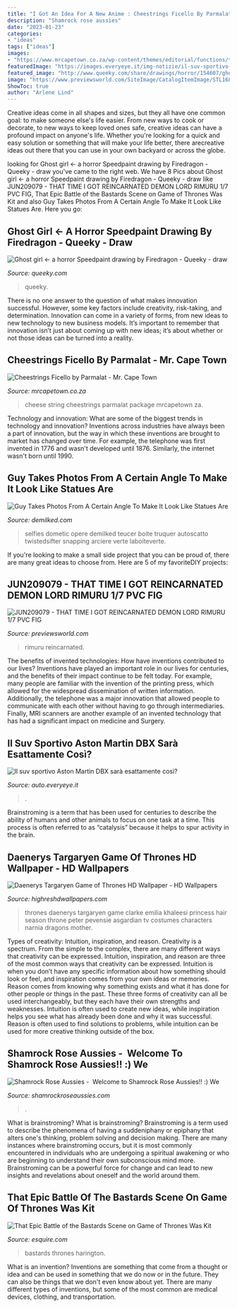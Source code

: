 ```yaml
---
title: "I Got An Idea For A New Anime : Cheestrings Ficello By Parmalat"
description: "Shamrock rose aussies"
date: "2023-01-23"
categories:
- "ideas"
tags: ["ideas"]
images:
- "https://www.mrcapetown.co.za/wp-content/themes/editorial/functions/thumb.php?src=wp-content/uploads/2010/10/stick-inside-package.jpg&amp;w=606&amp;h=0&amp;zc=1&amp;q=90"
featuredImage: "https://images.everyeye.it/img-notizie/il-suv-sportivo-aston-martin-dbx-esattamente-cosi-v4-398756.jpg"
featured_image: "http://www.queeky.com/share/drawings/horror/154607/ghost-girl.jpg"
image: "https://www.previewsworld.com/SiteImage/CatalogItemImage/STL168589_1.jpg"
ShowToc: true
author: "Arlene Lind"
---
```



Creative ideas come in all shapes and sizes, but they all have one common goal: to make someone else's life easier. From new ways to cook or decorate, to new ways to keep loved ones safe, creative ideas can have a profound impact on anyone's life. Whether you're looking for a quick and easy solution or something that will make your life better, there arecreative ideas out there that you can use in your own backyard or across the globe.

	

		
looking for Ghost girl ← a horror Speedpaint drawing by Firedragon - Queeky - draw you've came to the right web. We have 8 Pics about Ghost girl ← a horror Speedpaint drawing by Firedragon - Queeky - draw like JUN209079 - THAT TIME I GOT REINCARNATED DEMON LORD RIMURU 1/7 PVC FIG, That Epic Battle of the Bastards Scene on Game of Thrones Was Kit and also Guy Takes Photos From A Certain Angle To Make It Look Like Statues Are. Here you go:
		
    
## Ghost Girl ← A Horror Speedpaint Drawing By Firedragon - Queeky - Draw

<img loading=lazy src="http://www.queeky.com/share/drawings/horror/154607/ghost-girl.jpg" onerror="this.onerror=null;this.src='https://tse2.mm.bing.net/th?id=OIP.hTr_FVQdqZmuJD9fwoTylQHaHa&amp;pid=15.1';" alt="Ghost girl ← a horror Speedpaint drawing by Firedragon - Queeky - draw">

_Source: queeky.com_

>queeky. 

	

There is no one answer to the question of what makes innovation successful. However, some key factors include creativity, risk-taking, and determination. Innovation can come in a variety of forms, from new ideas to new technology to new business models. It’s important to remember that innovation isn’t just about coming up with new ideas; it’s about whether or not those ideas can be turned into a reality.

    
## Cheestrings Ficello By Parmalat - Mr. Cape Town

<img loading=lazy src="https://www.mrcapetown.co.za/wp-content/themes/editorial/functions/thumb.php?src=wp-content/uploads/2010/10/stick-inside-package.jpg&amp;w=606&amp;h=0&amp;zc=1&amp;q=90" onerror="this.onerror=null;this.src='https://tse1.mm.bing.net/th?id=OIP.zkeE4u5GFJsjEJn2I8E3PQHaJ4&amp;pid=15.1';" alt="Cheestrings Ficello by Parmalat - Mr. Cape Town">

_Source: mrcapetown.co.za_

>cheese string cheestrings parmalat package mrcapetown za. 

	

Technology and innovation: What are some of the biggest trends in technology and innovation?
Inventions across industries have always been a part of innovation, but the way in which these inventions are brought to market has changed over time. For example, the telephone was first invented in 1776 and wasn't developed until 1876. Similarly, the internet wasn't born until 1990.

    
## Guy Takes Photos From A Certain Angle To Make It Look Like Statues Are

<img loading=lazy src="http://static.demilked.com/wp-content/uploads/2014/08/greco-roman-statue-selfies-1.jpg" onerror="this.onerror=null;this.src='https://tse4.mm.bing.net/th?id=OIP.3E0m7qUqmb4ylLzjRdLAcAHaJ4&amp;pid=15.1';" alt="Guy Takes Photos From A Certain Angle To Make It Look Like Statues Are">

_Source: demilked.com_

>selfies dometic opere demilked teucer boite truquer autoscatto twistedsifter snapping arciere verte laboiteverte. 

	

If you're looking to make a small side project that you can be proud of, there are many great ideas to choose from. Here are 5 of my favoriteDIY projects: 

    
## JUN209079 - THAT TIME I GOT REINCARNATED DEMON LORD RIMURU 1/7 PVC FIG

<img loading=lazy src="https://www.previewsworld.com/SiteImage/CatalogItemImage/STL168589_1.jpg" onerror="this.onerror=null;this.src='https://tse1.mm.bing.net/th?id=OIP.a1IBDKycE2c5KieHudXWSgHaJ3&amp;pid=15.1';" alt="JUN209079 - THAT TIME I GOT REINCARNATED DEMON LORD RIMURU 1/7 PVC FIG">

_Source: previewsworld.com_

>rimuru reincarnated. 

	

The benefits of invented technologies: How have inventions contributed to our lives?
Inventions have played an important role in our lives for centuries, and the benefits of their impact continue to be felt today. For example, many people are familiar with the invention of the printing press, which allowed for the widespread dissemination of written information. Additionally, the telephone was a major innovation that allowed people to communicate with each other without having to go through intermediaries. Finally, MRI scanners are another example of an invented technology that has had a significant impact on medicine and Surgery.

    
## Il Suv Sportivo Aston Martin DBX Sarà Esattamente Così?

<img loading=lazy src="https://images.everyeye.it/img-notizie/il-suv-sportivo-aston-martin-dbx-esattamente-cosi-v4-398756.jpg" onerror="this.onerror=null;this.src='https://tse3.mm.bing.net/th?id=OIP.JQ2_fZMZyHxc9ZWm4_JSXgHaEK&amp;pid=15.1';" alt="Il suv sportivo Aston Martin DBX sarà esattamente così?">

_Source: auto.everyeye.it_

>. 

	

Brainstroming is a term that has been used for centuries to describe the ability of humans and other animals to focus on one task at a time. This process is often referred to as “catalysis” because it helps to spur activity in the brain.

    
## Daenerys Targaryen Game Of Thrones HD Wallpaper - HD Wallpapers

<img loading=lazy src="http://www.highreshdwallpapers.com/wp-content/uploads/2014/04/Daenerys-Targaryen-Game-of-Thrones-HD-Wallpaper-800x1200.jpg" onerror="this.onerror=null;this.src='https://tse2.mm.bing.net/th?id=OIP.AAr8dbPE7Lha8fT0odvQdQHaLH&amp;pid=15.1';" alt="Daenerys Targaryen Game of Thrones HD Wallpaper - HD Wallpapers">

_Source: highreshdwallpapers.com_

>thrones daenerys targaryen game clarke emilia khaleesi princess hair season throne peter pevensie asgardian tv costumes characters narnia dragons mother. 

	

Types of creativity: Intuition, inspiration, and reason.
Creativity is a spectrum. From the simple to the complex, there are many different ways that creativity can be expressed. Intuition, inspiration, and reason are three of the most common ways that creativity can be expressed. Intuition is when you don’t have any specific information about how something should look or feel, and inspiration comes from your own ideas or memories. Reason comes from knowing why something exists and what it has done for other people or things in the past. These three forms of creativity can all be used interchangeably, but they each have their own strengths and weaknesses. Intuition is often used to create new ideas, while inspiration helps you see what has already been done and why it was successful. Reason is often used to find solutions to problems, while intuition can be used for more creative thinking outside of the box.

    
## Shamrock Rose Aussies - ﻿﻿﻿ Welcome To Shamrock Rose Aussies!! :) We

<img loading=lazy src="http://shamrockroseaussies.com/yahoo_site_admin/assets/images/DSC_0782.124232546_std.JPG" onerror="this.onerror=null;this.src='https://tse4.mm.bing.net/th?id=OIP.A849W9qZ-uNXkjQ6RNtH0QHaE-&amp;pid=15.1';" alt="Shamrock Rose Aussies - ﻿﻿﻿ Welcome to Shamrock Rose Aussies!! :) We">

_Source: shamrockroseaussies.com_

>. 

	

What is brainstroming?
What is brainstroming? Brainstroming is a term used to describe the phenomena of having a suddeniphany or epiphany that alters one's thinking, problem solving and decision making. There are many instances where brainstroming occurs, but it is most commonly encountered in individuals who are undergoing a spiritual awakening or who are beginning to understand their own subconscious mind more. Brainstroming can be a powerful force for change and can lead to new insights and revelations about oneself and the world around them.

    
## That Epic Battle Of The Bastards Scene On Game Of Thrones Was Kit

<img loading=lazy src="https://hips.hearstapps.com/esq.h-cdn.co/assets/16/34/1471908930-kit-harington.jpg?resize=980:*" onerror="this.onerror=null;this.src='https://tse4.mm.bing.net/th?id=OIP.VJ0CeflBcFM6IMOPi7Y4RAHaE7&amp;pid=15.1';" alt="That Epic Battle of the Bastards Scene on Game of Thrones Was Kit">

_Source: esquire.com_

>bastards thrones harington. 

	

What is an invention?
Inventions are something that come from a thought or idea and can be used in something that we do now or in the future. They can also be things that we don't even know about yet. There are many different types of inventions, but some of the most common are medical devices, clothing, and transportation.

